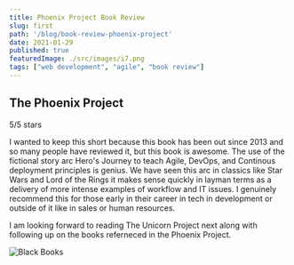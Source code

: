 ```yaml
---
title: Phoenix Project Book Review
slug: first
path: '/blog/book-review-phoenix-project'
date: 2021-01-29
published: true
featuredImage: ./src/images/i7.png
tags: ["web development", "agile", "book review"]
---
```


## The Phoenix Project
5/5 stars

I wanted to keep this short because this book has been out since 2013 and so many people have reviewed it, but this book is awesome. The use of the fictional story arc Hero's Journey to teach Agile, DevOps, and Continous deployment principles is genius. We have seen this arc in classics like Star Wars and Lord of the Rings it makes sense quickly in layman terms as a delivery of more intense examples of workflow and IT issues. I genuinely recommend this for those early in their career in tech in development or outside of it like in sales or human resources.  

I am looking forward to reading The Unicorn Project next along with following up on the books referneced in the Phoenix Project.

![Black Books](http://gph.is/2cTgTqZ)

